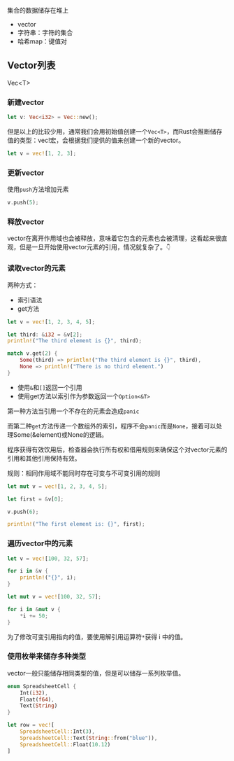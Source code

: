 集合的数据储存在堆上
* vector
* 字符串：字符的集合
* 哈希map：键值对

## Vector列表

Vec\<T\>
  
### 新建vector

```rust
let v: Vec<i32> = Vec::new();
```

但是以上的比较少用，通常我们会用初始值创建一个`Vec<T>`，而Rust会推断储存值的类型：vec!宏，会根据我们提供的值来创建一个新的vector。

```rust
let v = vec![1, 2, 3];
```

### 更新vector

使用`push`方法增加元素

```rust
v.push(5);
```

### 释放vector

vector在离开作用域也会被释放，意味着它包含的元素也会被清理，这看起来很直观，但是一旦开始使用vector元素的引用，情况就复杂了。`👇`

### 读取vector的元素
两种方式：

* 索引语法
* get方法

```rust
let v = vec![1, 2, 3, 4, 5];

let third: &i32 = &v[2];
println!("The third element is {}", third);

match v.get(2) {
    Some(third) => println!("The third element is {}", third),
    None => println!("There is no third element.")
}
```

* 使用`&`和`[]`返回一个引用
* 使用get方法以索引作为参数返回一个`Option<&T>`

第一种方法当引用一个不存在的元素会造成`panic`

而第二种`get`方法传递一个数组外的索引，程序不会`panic`而是`None`，接着可以处理Some(&element)或None的逻辑。

程序获得有效饮用后，检查器会执行所有权和借用规则来确保这个对vector元素的引用和其他引用保持有效。

规则：相同作用域不能同时存在可变与不可变引用的规则

```rust
let mut v = vec![1, 2, 3, 4, 5];

let first = &v[0];

v.push(6);

println!("The first element is: {}", first);
```

### 遍历vector中的元素
``` rust
let v = vec![100, 32, 57];

for i in &v {
    println!("{}", i);
}
```

``` rust
let mut v = vec![100, 32, 57];

for i in &mut v {
    *i += 50;
}
```

为了修改可变引用指向的值，要使用解引用运算符`*`获得 i 中的值。

### 使用枚举来储存多种类型

vector一般只能储存相同类型的值，但是可以储存一系列枚举值。

``` rust
enum SpreadsheetCell {
    Int(i32),
    Float(f64),
    Text(String)
}

let row = vec![
    SpreadsheetCell::Int(3),
    SpreadsheetCell::Text(String::from("blue")),
    SpreadsheetCell::Float(10.12)
]
```
